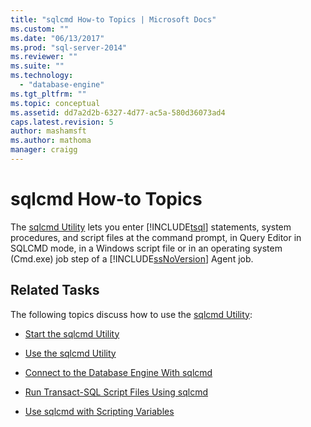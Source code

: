 ```yaml
---
title: "sqlcmd How-to Topics | Microsoft Docs"
ms.custom: ""
ms.date: "06/13/2017"
ms.prod: "sql-server-2014"
ms.reviewer: ""
ms.suite: ""
ms.technology: 
  - "database-engine"
ms.tgt_pltfrm: ""
ms.topic: conceptual
ms.assetid: dd7a2d2b-6327-4d77-ac5a-580d36073ad4
caps.latest.revision: 5
author: mashamsft
ms.author: mathoma
manager: craigg
---
```

# sqlcmd How-to Topics
  The [sqlcmd Utility](../tools/sqlcmd-utility.md) lets you enter [!INCLUDE[tsql](../includes/tsql-md.md)] statements, system procedures, and script files at the command prompt, in Query Editor in SQLCMD mode, in a Windows script file or in an operating system (Cmd.exe) job step of a [!INCLUDE[ssNoVersion](../includes/ssnoversion-md.md)] Agent job.  
  
## Related Tasks  
 The following topics discuss how to use the [sqlcmd Utility](../tools/sqlcmd-utility.md):  
  
-   [Start the sqlcmd Utility](../relational-databases/scripting/sqlcmd-start-the-utility.md)  
  
-   [Use the sqlcmd Utility](../relational-databases/scripting/sqlcmd-use-the-utility.md)  
  
-   [Connect to the Database Engine With sqlcmd](../relational-databases/scripting/sqlcmd-connect-to-the-database-engine.md)  
  
-   [Run Transact-SQL Script Files Using sqlcmd](../relational-databases/scripting/sqlcmd-run-transact-sql-script-files.md)  
  
-   [Use sqlcmd with Scripting Variables](../relational-databases/scripting/sqlcmd-use-with-scripting-variables.md)  
  
  
